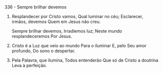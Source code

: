 336 - Sempre brilhar devemos

1. Resplandecer por Cristo vamos,
   Qual luminar no céu;
   Esclarecer, irmãos, devemos
   Quem em Jesus não creu.

   Sempre brilhar devemos,
   Irradiemos luz;
   Neste mundo resplandeceremos
   Por Jesus.

2. Cristo é a Luz que veio ao mundo
   Para o iluminar
   E, pelo Seu amor profundo,
   Do sono o despertar.

3. Pela Palavra, que ilumina,
   Todos entenderão
   Que só de Cristo a doutrina
   Leva à perfeição.

